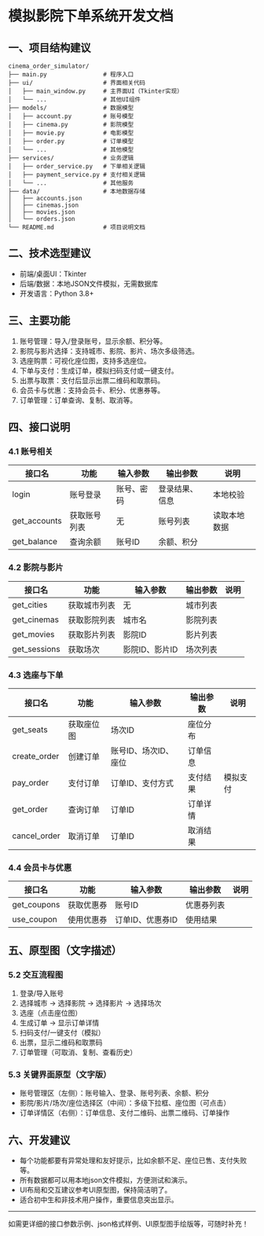 # 模拟影院下单系统开发文档

## 一、项目结构建议

```
cinema_order_simulator/
├── main.py                # 程序入口
├── ui/                    # 界面相关代码
│   ├── main_window.py     # 主界面UI（Tkinter实现）
│   └── ...                # 其他UI组件
├── models/                # 数据模型
│   ├── account.py         # 账号模型
│   ├── cinema.py          # 影院模型
│   ├── movie.py           # 电影模型
│   ├── order.py           # 订单模型
│   └── ...                # 其他模型
├── services/              # 业务逻辑
│   ├── order_service.py   # 下单相关逻辑
│   ├── payment_service.py # 支付相关逻辑
│   └── ...                # 其他服务
├── data/                  # 本地数据存储
│   ├── accounts.json
│   ├── cinemas.json
│   ├── movies.json
│   └── orders.json
└── README.md              # 项目说明文档
```

## 二、技术选型建议
- 前端/桌面UI：Tkinter
- 后端/数据：本地JSON文件模拟，无需数据库
- 开发语言：Python 3.8+

## 三、主要功能
1. 账号管理：导入/登录账号，显示余额、积分等。
2. 影院与影片选择：支持城市、影院、影片、场次多级筛选。
3. 选座购票：可视化座位图，支持多选座位。
4. 下单与支付：生成订单，模拟扫码支付或一键支付。
5. 出票与取票：支付后显示出票二维码和取票码。
6. 会员卡与优惠：支持会员卡、积分、优惠券等。
7. 订单管理：订单查询、复制、取消等。

## 四、接口说明

### 4.1 账号相关
| 接口名         | 功能         | 输入参数           | 输出参数         | 说明           |
| -------------- | ------------ | ------------------ | --------------- | -------------- |
| login          | 账号登录     | 账号、密码         | 登录结果、信息   | 本地校验       |
| get_accounts   | 获取账号列表 | 无                 | 账号列表        | 读取本地数据   |
| get_balance    | 查询余额     | 账号ID             | 余额、积分      |                |

### 4.2 影院与影片
| 接口名         | 功能         | 输入参数           | 输出参数         | 说明           |
| -------------- | ------------ | ------------------ | --------------- | -------------- |
| get_cities     | 获取城市列表 | 无                 | 城市列表        |                |
| get_cinemas    | 获取影院列表 | 城市名             | 影院列表        |                |
| get_movies     | 获取影片列表 | 影院ID             | 影片列表        |                |
| get_sessions   | 获取场次     | 影院ID、影片ID     | 场次列表        |                |

### 4.3 选座与下单
| 接口名         | 功能         | 输入参数           | 输出参数         | 说明           |
| -------------- | ------------ | ------------------ | --------------- | -------------- |
| get_seats      | 获取座位图   | 场次ID             | 座位分布        |                |
| create_order   | 创建订单     | 账号ID、场次ID、座位 | 订单信息        |                |
| pay_order      | 支付订单     | 订单ID、支付方式   | 支付结果        | 模拟支付       |
| get_order      | 查询订单     | 订单ID             | 订单详情        |                |
| cancel_order   | 取消订单     | 订单ID             | 取消结果        |                |

### 4.4 会员卡与优惠
| 接口名         | 功能         | 输入参数           | 输出参数         | 说明           |
| -------------- | ------------ | ------------------ | --------------- | -------------- |
| get_coupons    | 获取优惠券   | 账号ID             | 优惠券列表      |                |
| use_coupon     | 使用优惠券   | 订单ID、优惠券ID   | 使用结果        |                |

## 五、原型图（文字描述）



### 5.2 交互流程图
1. 登录/导入账号
2. 选择城市 → 选择影院 → 选择影片 → 选择场次
3. 选座（点击座位图）
4. 生成订单 → 显示订单详情
5. 扫码支付/一键支付（模拟）
6. 出票，显示二维码和取票码
7. 订单管理（可取消、复制、查看历史）

### 5.3 关键界面原型（文字版）
- 账号管理区（左侧）：账号输入、登录、账号列表、余额、积分
- 影院/影片/场次/座位选择区（中间）：多级下拉框、座位图（可点击）
- 订单详情区（右侧）：订单信息、支付二维码、出票二维码、订单操作

## 六、开发建议
- 每个功能都要有异常处理和友好提示，比如余额不足、座位已售、支付失败等。
- 所有数据都可以用本地json文件模拟，方便测试和演示。
- UI布局和交互建议参考UI原型图，保持简洁明了。
- 适合初中生和非技术用户操作，重要信息突出显示。

---
如需更详细的接口参数示例、json格式样例、UI原型图手绘版等，可随时补充！ 